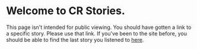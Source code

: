 # Welcome to CR Stories.  

This page isn't intended for public viewing.
You should have gotten a link to a specific story.  Please use that link.
If you've been to the site before, you should be able to find the last story you listened to [here](https://sharptopco.github.io/crstories/index.html).
